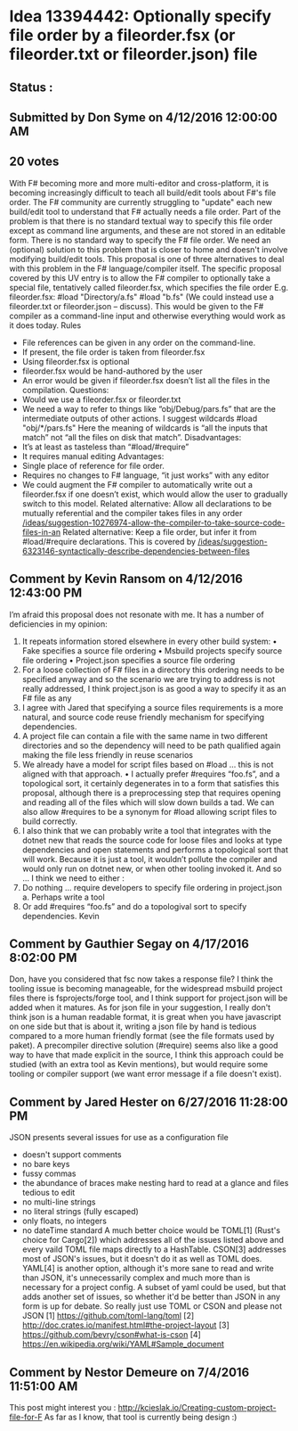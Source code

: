 # Idea 13394442: Optionally specify file order by a fileorder.fsx (or fileorder.txt or fileorder.json) file #

## Status : 

## Submitted by Don Syme on 4/12/2016 12:00:00 AM

## 20 votes

With F# becoming more and more multi-editor and cross-platform, it is becoming increasingly difficult to teach all build/edit tools about F#'s file order. The F# community are currently struggling to "update" each new build/edit tool to understand that F# actually needs a file order.
Part of the problem is that there is no standard textual way to specify this file order except as command line arguments, and these are not stored in an editable form. There is no standard way to specify the F# file order. We need an (optional) solution to this problem that is closer to home and doesn't involve modifying build/edit tools.
This proposal is one of three alternatives to deal with this problem in the F# language/compiler itself.
The specific proposal covered by this UV entry is to allow the F# compiler to optionally take a special file, tentatively called fileorder.fsx, which specifies the file order E.g.
fileorder.fsx:
#load "Directory/a.fs"
#load "b.fs"
(We could instead use a fileorder.txt or fileorder.json – discuss).
This would be given to the F# compiler as a command-line input and otherwise everything would work as it does today.
Rules
- File references can be given in any order on the command-line.
- If present, the file order is taken from fileorder.fsx
- Using fileorder.fsx is optional
- fileorder.fsx would be hand-authored by the user
- An error would be given if fileorder.fsx doesn’t list all the files in the compilation.
Questions:
- Would we use a fileorder.fsx or fileorder.txt
- We need a way to refer to things like “obj/Debug/pars.fs” that are the intermediate outputs of other actions. I suggest wildcards
#load "obj/*/pars.fs"
Here the meaning of wildcards is “all the inputs that match” not “all the files on disk that match”.
Disadvantages:
- It’s at least as tasteless than “#load/#require”
- It requires manual editing
Advantages:
- Single place of reference for file order.
- Requires no changes to F# language, “it just works” with any editor
- We could augment the F# compiler to automatically write out a fileorder.fsx if one doesn’t exist, which would allow the user to gradually switch to this model.
Related alternative: Allow all declarations to be mutually referential and the compiler takes files in any order [/ideas/suggestion-10276974-allow-the-compiler-to-take-source-code-files-in-an](/ideas/suggestion-10276974-allow-the-compiler-to-take-source-code-files-in-an.md)
Related alternative: Keep a file order, but infer it from #load/#require declarations. This is covered by [/ideas/suggestion-6323146-syntactically-describe-dependencies-between-files](/ideas/suggestion-6323146-syntactically-describe-dependencies-between-files.md)




## Comment by Kevin Ransom on 4/12/2016 12:43:00 PM

I’m afraid this proposal does not resonate with me. It has a number of deficiencies in my opinion:
1. It repeats information stored elsewhere in every other build system:
• Fake specifies a source file ordering
• Msbuild projects specify source file ordering
• Project.json specifies a source file ordering
2. For a loose collection of F# files in a directory this ordering needs to be specified anyway and so the scenario we are trying to address is not really addressed, I think project.json is as good a way to specify it as an F# file as any
3. I agree with Jared that specifying a source files requirements is a more natural, and source code reuse friendly mechanism for specifying dependencies.
4. A project file can contain a file with the same name in two different directories and so the dependency will need to be path qualified again making the file less friendly in reuse scenarios
5. We already have a model for script files based on #load … this is not aligned with that approach.
• I actually prefer #requires “foo.fs”, and a topological sort, it certainly degenerates in to a form that satisfies this proposal, although there is a preprocessing step that requires opening and reading all of the files which will slow down builds a tad. We can also allow #requires to be a synonym for #load allowing script files to build correctly.
6. I also think that we can probably write a tool that integrates with the dotnet new that reads the source code for loose files and looks at type dependencies and open statements and performs a topological sort that will work. Because it is just a tool, it wouldn’t pollute the compiler and would only run on dotnet new, or when other tooling invoked it.
And so …
I think we need to either :
1. Do nothing … require developers to specify file ordering in project.json
a. Perhaps write a tool
2. Or add #requires “foo.fs” and do a topologival sort to specify dependencies.
Kevin

## Comment by Gauthier Segay on 4/17/2016 8:02:00 PM

Don, have you considered that fsc now takes a response file?
I think the tooling issue is becoming manageable, for the widespread msbuild project files there is fsprojects/forge tool, and I think support for project.json will be added when it matures.
As for json file in your suggestion, I really don't think json is a human readable format, it is great when you have javascript on one side but that is about it, writing a json file by hand is tedious compared to a more human friendly format (see the file formats used by paket).
A precompiler directive solution (#require) seems also like a good way to have that made explicit in the source, I think this approach could be studied (with an extra tool as Kevin mentions), but would require some tooling or compiler support (we want error message if a file doesn't exist).

## Comment by Jared Hester on 6/27/2016 11:28:00 PM

JSON presents several issues for use as a configuration file
- doesn't support comments
- no bare keys
- fussy commas
- the abundance of braces make nesting hard to read at a glance and files tedious to edit
- no multi-line strings
- no literal strings (fully escaped)
- only floats, no integers
- no dateTime standard
A much better choice would be TOML[1] (Rust's choice for Cargo[2]) which addresses all of the issues listed above and every vaild TOML file maps directly to a HashTable.
CSON[3] addresses most of JSON's issues, but it doesn't do it as well as TOML does.
YAML[4] is another option, although it's more sane to read and write than JSON, it's unnecessarily complex and much more than is necessary for a project config. A subset of yaml could be used, but that adds another set of issues, so whether it'd be better than JSON in any form is up for debate.
So really just use TOML or CSON and please not JSON
[1] https://github.com/toml-lang/toml
[2] http://doc.crates.io/manifest.html#the-project-layout
[3] https://github.com/bevry/cson#what-is-cson
[4] https://en.wikipedia.org/wiki/YAML#Sample_document

## Comment by Nestor Demeure on 7/4/2016 11:51:00 AM

This post might interest you :
http://kcieslak.io/Creating-custom-project-file-for-F
As far as I know, that tool is currently being design :)


